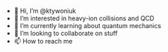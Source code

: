 - 👋 Hi, I’m @ktywoniuk
- 👀 I’m interested in heavy-ion collisions and QCD
- 🌱 I’m currently learning about quantum mechanics
- 💞️ I’m looking to collaborate on stuff
- 📫 How to reach me 

<!---
ktywoniuk/ktywoniuk is a ✨ special ✨ repository because its `README.md` (this file) appears on your GitHub profile.
You can click the Preview link to take a look at your changes.
--->

